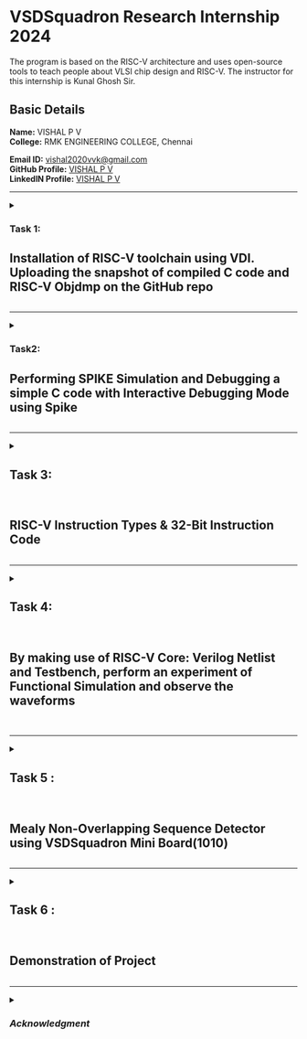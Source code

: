 #  VSDSquadron Research Internship 2024

The program is based on the RISC-V architecture and uses open-source tools to teach people about VLSI chip design and RISC-V. The instructor for this internship is Kunal Ghosh Sir.

##  Basic Details

**Name:** VISHAL P V  
**College:** RMK ENGINEERING COLLEGE, Chennai

**Email ID:** vishal2020vvk@gmail.com  
**GitHub Profile:** [VISHAL P V](https://github.com/VishalPV2004)  
**LinkedIN Profile:** [VISHAL P V](https://www.linkedin.com/in/vishalpv2004/)

----------------------------------------------------------------------------------------------------------------

<details>

<summary><h3>Task 1: </h3> 
<h2>Installation of RISC-V toolchain using VDI. Uploading the snapshot of compiled C code and RISC-V Objdmp on the GitHub repo</h2>
</summary>

The task 1 of the internship includes the following
- Installation of RISC-V toolchain using VDI.
- C Program for sum from one to n.
- Checking the result of C code
- RISC-V Simulator for compiling and running the code
- Assembly language

Overall, it is about writing the C code for sum from one to n followed by compiling and running by RISC-V Simulator.

 The steps to be followed are:
 
#### Step 1: Installation of Oracle VirtualBox.

The VirtualBox is an open source software and an operating system which runs as a physical computer inside the pc/laptop. 

![Screenshot (567)](https://github.com/EkthaReddy/vsdsquadron-mini-internship/assets/152515939/48ae5d97-0ce1-40bd-9403-e60d255d4758)

#### Step 2: Open the terminal inside the VirtualBox

![Terminal inside the VM](https://github.com/EkthaReddy/vsdsquadron-mini-internship/assets/152515939/5e831292-ae27-4409-b6d4-dc98b50fb88a)

#### Step 3: To open the editor named leafpad for writing C code.

![Screenshot (568)](https://github.com/EkthaReddy/vsdsquadron-mini-internship/assets/152515939/baf5e27b-ee8b-42a9-b2c7-e40bb88c33d8)
 Note for the above command explanation:
 - command line cd is to check for home directory.
 - leafpad to open editor.
 - sum_one_to_one is the file name for C code to be written in editor.


#### Step 4: Write the C program for sum of one to n in the terminal 

The leafpad editor opened, write the simple c code for sum of 1 to n,

![Screenshot (570)](https://github.com/EkthaReddy/vsdsquadron-mini-internship/assets/152515939/6e565127-674e-47c4-8c48-f142e319ebce)

Save the file in the editor


![C Code for sum from one to n](https://github.com/EkthaReddy/vsdsquadron-mini-internship/assets/152515939/37e5d37e-7b55-49ce-8aef-70d3d9f57d0e)


#### Step 5: To check the result of C code

- Type the below command line to ensure the file is saved.
  
![WhatsApp Image 2024-06-23 at 11 39 36 PM](https://github.com/EkthaReddy/vsdsquadron-mini-internship/assets/152515939/c70488ff-78d7-4c14-910c-28feea698aca)

- This ./a.out command will generate the output 

![WhatsApp Image 2024-06-23 at 11 39 36 PM (1)](https://github.com/EkthaReddy/vsdsquadron-mini-internship/assets/152515939/093bd684-20dc-4a5d-bdbf-57e5aa9de063)



- The sum for 1 to 5 is 15 which is also verified using calculator


![with cc](https://github.com/EkthaReddy/vsdsquadron-mini-internship/assets/152515939/42492408-96b8-4275-95ae-c7966b65854a)

#### Step 6: Compile and run the C code using RISC-V Simulator 

- Compile the code with RISC-V compiler by using the command line
  
![Screenshot (572)](https://github.com/EkthaReddy/vsdsquadron-mini-internship/assets/152515939/db9d65fc-a0bd-4104-9d12-d77d19614d07)

- Run the C code by RISC-V Simulator using below

![Screenshot (573)](https://github.com/EkthaReddy/vsdsquadron-mini-internship/assets/152515939/cd4c2428-a270-4d1e-a75c-0b09c212ecd2)



![compile riscv with gcc![Uploading Screenshot (572).png…]()
 ](https://github.com/EkthaReddy/vsdsquadron-mini-internship/assets/152515939/dbf0af7d-fe05-4547-a280-7b710e39f924)


#### Step 7: Assembly code 
- Command line for generating the assembly code is:

![WhatsApp Image 2024-06-24 at 12 08 16 AM](https://github.com/EkthaReddy/vsdsquadron-mini-internship/assets/152515939/0850193a-d680-4772-a4b8-52e08c05c943)

- The Assembly codes:

![assembly code of C code](https://github.com/EkthaReddy/vsdsquadron-mini-internship/assets/152515939/0ce26ef8-3b1e-41dd-8830-217cddd2d7fc)


- After that type out this line;

![WhatsApp Image 2024-06-24 at 12 08 16 AM (1)](https://github.com/EkthaReddy/vsdsquadron-mini-internship/assets/152515939/2cc69a0e-c167-4320-bf89-a7910f76ac37)

#### Step 8: Search the main() 

![main section of assembly code](https://github.com/EkthaReddy/vsdsquadron-mini-internship/assets/152515939/053a0a17-79c8-48af-8227-f59f7dd6786e)

</details>

--------------------------------------------------------------------------------------------------------------------------------------------------------------------------------------------------------------------

<details>
<summary>
 <h3>Task2:</h3>
</b> <h2>Performing SPIKE Simulation and Debugging a simple C code with Interactive Debugging Mode using Spike</h2></summary> 
  
### What is SPIKE in RISCV?
> * A RISC-V ISA is a simulator, enabling the testing and analysis of RISC-V programs without the need for actual hardware.  
> * Spike is a free, open-source C++ simulator for the RISC-V ISA that models a RISC-V core and cache system. It can be used to run programs and a Linux kernel, and can be a starting point for running software on a RISC-V target.  
  
### What is pk (Proxy Kernel)?  
> * The RISC-V Proxy Kernel, pk , is a lightweight application execution environment that can host statically-linked RISC-V ELF binaries.  
> * A Proxy Kernel in the RISC-V ecosystem simplifies the interaction between complex hardware and the software running on it, making it easier to manage, test, and develop software and hardware projects.  
 

### Testing the SPIKE Simulator  
The target is to run the ```sum1ton.c``` code using both ```gcc compiler``` and ```riscv compiler```, and both of the compiler must display the same output on the terminal. So to compile the code using **gcc compiler**, use the following command:  
```
gcc sum1ton.c  
./a.out
```
And to compile the code using **riscv compiler**, use the following command:  
```
spike pk sum1ton.o
```  
![Spike Simulation](https://github.com/Prawinkumarjs/VSDSquadron-mini-internship/blob/main/Task%202/1.png)

#### Following are the snapshots of RISCV Objdump with **-O1** and **-Ofast** options  
RISCV Objdump with -O1 option  

![Objdump in -O1](https://github.com/chanduputta/vsdsquadronmini-Research-internship/blob/main/Task2/Objdump%20in%20-O1.png)

RISCV Objdump with -Ofast option  

![Objdump in -Ofast](https://github.com/Prawinkumarjs/VSDSquadron-mini-internship/blob/main/Task%202/3.png)

### Debugging the Assembly Language Program of  ```sum1ton.c```  
* Open the **Objdump** of code by using the following command  
```
$ riscv64-unknown-elf-objdump -d sum1ton.o | less  
```
* Open the debugger in another terminal by using the following command  
```
$ spike -d pk sum1ton.o
```
* The debugger will be opened in the terminal. Now, debugging operations can be performed as shown in the following snapshot.

![Debugging](https://github.com/Prawinkumarjs/VSDSquadron-mini-internship/blob/main/Task%202/2.png) 


================================================================================================================


<details>
 <summary> 
  <h2>
   Digital Design Application - RISC-V Simple Counter Program
 </h2> 
 </summary>

This repository contains a simple RISC-V counter program written in C. Follow the instructions below to set up, build, and run the program using the RISC-V toolchain, Spike simulator, and proxy kernel (pk).

## Prerequisites

- **RISC-V Toolchain**: For compiling RISC-V code.
- **Spike Simulator**: To run RISC-V binaries.
- **Proxy Kernel (pk)**: Provides a runtime environment for running RISC-V binaries.

## Step-by-Step Instructions

### 1. Clone the Repository

Clone this repository to your local machine:

```sh
git clone https://github.com/Prawinkumarjs/VSDSquadron-mini-internship.git
cd VSDSquadron-mini-internship
```

### 2. Install the RISC-V Toolchain

Follow the [installation instructions](https://github.com/riscv/riscv-gnu-toolchain) for your platform. For example, on Ubuntu:

```sh
sudo apt-get update
sudo apt-get install gcc-riscv64-linux-gnu
```

### 3. Install Spike and pk

Follow the installation instructions for Spike and pk. Example installation for Spike:

```sh
# Clone Spike repository
git clone https://github.com/riscv/riscv-isa-sim.git
cd riscv-isa-sim
mkdir build
cd build
../configure --prefix=/opt/riscv
make
make install
```

For pk:

```sh
# Clone pk repository
git clone https://github.com/riscv/riscv-pk.git
cd riscv-pk
mkdir build
cd build
../configure --prefix=/opt/riscv
make
make install
```

Ensure `/opt/riscv/bin` is in your `PATH`.

### 4. Create the Source File

Create the `simplecounter.c` source file using Leafpad:

```sh
leafpad simplecounter.c
```

In Leafpad, enter the following code:

```c
#include <stdio.h>
#include <unistd.h>  // For usleep() in POSIX systems

int main() {
    int counter = 0;
    int end_value = 10;  // Set the end value

    printf("Simple Digital Counter\n");

    while (counter <= end_value) {  // Loop until counter reaches end value
        printf("Counter: %d\n", counter);
        counter++;  // Increment the counter
        usleep(1000000);  // Wait for 1 second (1,000,000 microseconds)
    }

    printf("Counter reached the end value of %d. Stopping.\n", end_value);

    return 0;
}
```
![1](https://github.com/Prawinkumarjs/VSDSquadron-mini-internship/blob/main/Task%202/Digital%20Design%20Application%20-%20Simple%20Counter%20using%20C%20programming/1.png)

Save and close Leafpad.

### 5. Compile the Program

Compile and link the source code into an executable:

```sh
    riscv64-unknown-elf-gcc -O1 -mabi=lp64 -march=rv64i -o simplecounter simplecounter.c
```
![3](https://github.com/Prawinkumarjs/VSDSquadron-mini-internship/blob/main/Task%202/Digital%20Design%20Application%20-%20Simple%20Counter%20using%20C%20programming/3.png)

### 6. View the Object File (Optional)

If you need to view the object file, first compile to object file:

```sh
    riscv64-unknown-elf-gcc -O1 -mabi=lp64 -march=rv64i -c simplecounter.c -o simplecounter.o
```
![3](https://github.com/Prawinkumarjs/VSDSquadron-mini-internship/blob/main/Task%202/Digital%20Design%20Application%20-%20Simple%20Counter%20using%20C%20programming/3.png)
To view the object file, use:

 ```sh
    riscv64-unknown-elf-objdump -d simplecounter.o
```
![4](https://github.com/Prawinkumarjs/VSDSquadron-mini-internship/blob/main/Task%202/Digital%20Design%20Application%20-%20Simple%20Counter%20using%20C%20programming/4.png)
### 7. Run the Program

To execute the compiled program with Spike and pk, use:

 ```sh
    spike pk simplecounter
```
![5](https://github.com/Prawinkumarjs/VSDSquadron-mini-internship/blob/main/Task%202/Digital%20Design%20Application%20-%20Simple%20Counter%20using%20C%20programming/5.png)

### 8. Debug the Program (Optional)

For detailed debugging output, run:

```sh
    spike -d pk simplecounter
```
![6](https://github.com/Prawinkumarjs/VSDSquadron-mini-internship/blob/main/Task%202/Digital%20Design%20Application%20-%20Simple%20Counter%20using%20C%20programming/6.png)

### 9. View the File Content (Optional)

To view the content of the source file or object file, use `cat`:

 ```sh
    cat simplecounter.c
 ```

```sh
    cat simplecounter.o
```
![2](https://github.com/Prawinkumarjs/VSDSquadron-mini-internship/blob/main/Task%202/Digital%20Design%20Application%20-%20Simple%20Counter%20using%20C%20programming/2.png)

### Example Output
When running the program, you should see:

```
Simple Digital Counter
Counter: 0
Counter: 1
Counter: 2
Counter: 3
Counter: 4
Counter: 5
Counter: 6
Counter: 7
Counter: 8
Counter: 9
Counter: 10
Counter reached the end value of 10. Stopping.
```
![Example](https://github.com/Prawinkumarjs/VSDSquadron-mini-internship/blob/main/Task%202/Digital%20Design%20Application%20-%20Simple%20Counter%20using%20C%20programming/1.png)

 ### Troubleshooting

- **Compilation Issues**: Ensure the RISC-V toolchain is properly installed and configured.
- **Execution Issues**: Verify that `spike` and `pk` are correctly                                                    installed and accessible in your `PATH`.                                                
- **Path Problems**: Ensure that all necessary binaries (e.g., `spike`, `pk`) are in your system’s `PATH`, or provide full paths to these executables.
</details>

</details>

----------------------------------------

<details><summary>
 <h2>
  Task 3: 
 </h2><br>
 
<h2> RISC-V Instruction Types & 32-Bit Instruction Code </h2>
</summary>

The RISC-V instruction set architecture (ISA) defines several types of instructions, each with a specific format. Below is a summary of the main instruction types:


![RISC-V](https://github.com/Prawinkumarjs/VSDSquadron-mini-internship/blob/main/Task%203/RISC-V%20Instruction.png)

## R-Type (Register-Register)

- **Purpose**: Used for operations that involve two source registers and one destination register.
- **Fields**:
  - `opcode`: Operation code
  - `rd`: Destination register
  - `func3`: Function modifier
  - `rs1`: Source register 1
  - `rs2`: Source register 2
  - `func7`: Function modifier (additional)

- **Example**: `add x1, x2, x3`

## I-Type (Immediate)

- **Purpose**: Used for operations with one source register and an immediate value, including loads.
- **Fields**:
  - `opcode`: Operation code
  - `rd`: Destination register
  - `func3`: Function modifier
  - `rs1`: Source register
  - `imm[11:0]`: Immediate value

- **Example**: `addi x1, x2, 10`

## S-Type (Store)

- **Purpose**: Used for store instructions, which write a register's value to memory.
- **Fields**:
  - `opcode`: Operation code
  - `imm[11:5]`: Immediate value (upper 7 bits)
  - `func3`: Function modifier
  - `rs1`: Source register (base address)
  - `rs2`: Source register (data to store)
  - `imm[4:0]`: Immediate value (lower 5 bits)

- **Example**: `sw x2, 0(x1)`

## B-Type (Branch)

- **Purpose**: Used for conditional branch instructions.
- **Fields**:
  - `opcode`: Operation code
  - `imm[12]`: Immediate value (bit 12)
  - `imm[10:5]`: Immediate value (bits 10 to 5)
  - `func3`: Function modifier
  - `rs1`: Source register 1
  - `rs2`: Source register 2
  - `imm[4:1]`: Immediate value (bits 4 to 1)
  - `imm[11]`: Immediate value (bit 11)

- **Example**: `beq x1, x2, label`

## U-Type (Upper Immediate)

- **Purpose**: Used for instructions that operate with a large immediate value.
- **Fields**:
  - `opcode`: Operation code
  - `rd`: Destination register
  - `imm[31:12]`: Immediate value

- **Example**: `lui x1, 0x10000`

## J-Type (Jump)

- **Purpose**: Used for jump instructions with a large immediate value.
- **Fields**:
  - `opcode`: Operation code
  - `rd`: Destination register
  - `imm[20]`: Immediate value (bit 20)
  - `imm[10:1]`: Immediate value (bits 10 to 1)
  - `imm[11]`: Immediate value (bit 11)
  - `imm[19:12]`: Immediate value (bits 19 to 12)

- **Example**: `jal x1, label`

# 32-bit Instruction Codes in RISC-V Instruction Type Format

1. **`addi x1, x2, 10`**  
   - **Instruction Format**: I-type  
   - **Binary Encoding**: `000000000010 00010 000 00001 0010011`  
   - **32-bit Instruction Code**: `0x00210093`

2. **`li x5, 0x0`**  
   - **Instruction Format**: I-type (using `addi x5, x0, 0x0`)  
   - **Binary Encoding**: `000000000000 00000 000 00101 0010011`  
   - **32-bit Instruction Code**: `0x00000293`

3. **`lui x10, 0x20000`**  
   - **Instruction Format**: U-type  
   - **Binary Encoding**: `00100000000000000000 01010 0110111`  
   - **32-bit Instruction Code**: `0x20000537`

4. **`mv x1, x2`**  
   - **Instruction Format**: I-type (using `addi x1, x2, 0`)  
   - **Binary Encoding**: `000000000000 00010 000 00001 0010011`  
   - **32-bit Instruction Code**: `0x00010093`

5. **`sw x5, 0(x10)`**  
   - **Instruction Format**: S-type  
   - **Binary Encoding**: `0000000 00101 01010 010 00000 0100011`  
   - **32-bit Instruction Code**: `0x0050a023`

6. **`lw x5, 0(x10)`**  
   - **Instruction Format**: I-type  
   - **Binary Encoding**: `000000000000 01010 010 00101 0000011`  
   - **32-bit Instruction Code**: `0x0000a283`

7. **`jal x0, 0x100`**  
   - **Instruction Format**: J-type  
   - **Binary Encoding**: `00000000000100000000 00000 1101111`  
   - **32-bit Instruction Code**: `0x0000086f`

8. **`beq x1, x2, label`**  
   - **Instruction Format**: B-type (assuming offset is `0x4`)  
   - **Binary Encoding**: `000000 00010 00001 000 00010 1100011`  
   - **32-bit Instruction Code**: `0x00210063`

9. **`bne x1, x3, label`**  
   - **Instruction Format**: B-type (assuming offset is `0x4`)  
   - **Binary Encoding**: `000000 00011 00001 001 00010 1100011`  
   - **32-bit Instruction Code**: `0x00310063`

10. **`slli x5, x1, 1`**  
    - **Instruction Format**: I-type  
    - **Binary Encoding**: `0000000 00001 00101 001 00001 0010011`  
    - **32-bit Instruction Code**: `0x00109093`

11. **`srli x6, x2, 2`**  
    - **Instruction Format**: I-type  
    - **Binary Encoding**: `0000000 00010 00110 101 00010 0010011`  
    - **32-bit Instruction Code**: `0x0022b093`

12. **`and x3, x4, x5`**  
    - **Instruction Format**: R-type  
    - **Binary Encoding**: `0000000 00101 00100 111 00011 0110011`  
    - **32-bit Instruction Code**: `0x005201b3`

13. **`or x2, x3, x4`**  
    - **Instruction Format**: R-type  
    - **Binary Encoding**: `0000000 00100 00011 110 00010 0110011`  
    - **32-bit Instruction Code**: `0x004181b3`

14. **`sub x3, x5, x2`**  
    - **Instruction Format**: R-type  
    - **Binary Encoding**: `0100000 00010 00101 000 00011 0110011`  
    - **32-bit Instruction Code**: `0x402282b3`

15. **`xor x1, x2, x3`**  
    - **Instruction Format**: R-type  
    - **Binary Encoding**: `0000000 00011 00010 100 00001 0110011`  
    - **32-bit Instruction Code**: `0x003100b3`



</details>

-------------------------------------------------------------------------


<details>
<summary><h2>Task 4:</h2> 
 <br>
 <h2>
 By making use of RISC-V Core: Verilog Netlist and Testbench, perform an experiment of Functional Simulation and observe the waveforms  
 </h2>
  <br>
  </summary>

>***NOTE:** Since the designing of RISCV Architecture and writing it's testbench is not the part of this Research Internship, so we will use the Verilog Code and Testbench of RISCV that has already been designed. The reference GitHub repository is : [iiitb_rv32i](https://github.com/vinayrayapati/rv32i/)*    
  
### Steps to perform functional simulation of RISCV  

## GTKWAVE Generation Process

Follow the steps below to generate the waveform using Verilog code and GTKWAVE.

### Step 1: Clone the Repository

Clone the RISC-V Verilog repository using the `git clone` command.

```bash
git clone https://github.com/vinayrayapati/rv321
```

### Step 2: Navigate to the Cloned Directory
Change the directory to the cloned repository.

```bash
cd rv321
```

### Step 3: Compile the Verilog Code and Testbench
Run the following `iverilog` command to compile the Verilog code and testbench.

```bash
iverilog -o iiitb_rv32i iiitb_rv32i.v iiitb_rv32i_tb.v
```
### Step 4: Simulate the Verilog Code
After compiling, simulate the Verilog code by running the compiled file:
```bash
./iiitb_rv321
```

![Main](https://github.com/Prawinkumarjs/VSDSquadron-mini-internship/blob/main/Task%204/Main.png)

### Step 5: Open the Waveform in GTKWAVE
Once the simulation generates the .vcd (Value Change Dump) file, you can visualize the waveform in GTKWAVE.
```bash
gtkwave iiitb_rv321.vcd
```

It will open the new window of GTKWAVE 

![1](https://github.com/Prawinkumarjs/VSDSquadron-mini-internship/blob/main/Task%204/gtkwave%201.png)

Tap the `iiitb_rv32i_tb` in the `SST` section

![2](https://github.com/Prawinkumarjs/VSDSquadron-mini-internship/blob/main/Task%204/gtkwave%202.png)

Now, drag the command in the same way presented under `time` section.

![4](https://github.com/Prawinkumarjs/VSDSquadron-mini-internship/blob/main/Task%204/gtkwave%204.png)

Select the instructions from EX_MEM_IR[31:0] to present the instructions used in Task 3 and Analysing the Output Waveform of various instructions that we have covered in TASK-3.

 ***Instruction ADD r1, r2, r3 :***
 
![Instruction ADD r1, r2, r3 :](https://github.com/Prawinkumarjs/VSDSquadron-mini-internship/blob/main/Task%204/ADD%20r1%2Cr2%2Cr3.png)

**Instruction SUB r3, r1, r2 :**

![Instruction SUB r3, r1, r2 :](https://github.com/Prawinkumarjs/VSDSquadron-mini-internship/blob/main/Task%204/SUB%20r3%2C%20r1%2C%20r2.png)

**Instruction AND r2, r1, r3 :**

![Instruction AND r2, r1, r3 :](https://github.com/Prawinkumarjs/VSDSquadron-mini-internship/blob/main/Task%204/AND%20r2%2C%20r1%2C%20r3.png)

**Instruction OR r8, r2, r5 :**

![Instruction OR r8, r2, r5 :](https://github.com/Prawinkumarjs/VSDSquadron-mini-internship/blob/main/Task%204/OR%20r8%2C%20r2%2C%20r5.png)

**Instruction XOR r8, r1, r4 :**

![Instruction XOR r8, r1, r4 :](https://github.com/Prawinkumarjs/VSDSquadron-mini-internship/blob/main/Task%204/XOR%20r8%2C%20r1%2C%20r4.png)

**Instruction SLL r15, r11, r2 :**

![Instruction SLL r15, r11, r2 :](https://github.com/Prawinkumarjs/VSDSquadron-mini-internship/blob/main/Task%204/SLL%20r15%2C%20r11%2C%20r2.png)

**Instruction SLT r10, r2, r4 :**
![Instruction SLT r10, r2, r4 :](https://github.com/Prawinkumarjs/VSDSquadron-mini-internship/blob/main/Task%204/SLT%20r10%2C%20r2%2C%20r4.png)


To conclude : The output waveform for the list of instructions are obtained in GTKWAVE.

</details>


-----------------------------------------------------------------------------------------------------

<details>

 <summary><h2>Task 5 : </h2>
 <br>
  <h2>
  Mealy Non-Overlapping Sequence Detector using VSDSquadron Mini Board(1010)
 </h2> </summary>



## Project Overview:
This project implements a **Sequence Detector FSM** using the **VSDSquadron Mini board**, a RISC-V based SoC development kit. The sequence detector FSM will get inputs from two push buttons, one of them is encoded as logic 1, another as logic 0. The current number enterred is displayed using a 7-segment LED display. The inputs obtained are processed by the next state combinational logic block, the outputs corresponding to the states and the inputs are processed by the output logic block and displayed by a LED.
### Components Required:
1. **VSDSquadron Mini RISC-V board**
2. **1 LED** 
3. **Push Buttons** 
4. **Breadboard and jumper wires**
5. **Arduino IDE** for development
6. **Resistors** for current limiting

### Hardware Connections:
- **7 segment:**
  - **VCC** to **5V** pin of VSDSquadron Mini
  - **GND** to **GND** pin of VSDSquadron Mini
  - **COM** to **5V** pin of VSDSquadron Mini
  - **a** to **PC0** of VSDSquadron Mini
  - **b** to **PC1** of VSDSquadron Mini
  - **c** to **PC2** of VSDSquadron Mini
  - **d** to **PC3** of VSDSquadron Mini
  - **e** to **PC4** of VSDSquadron Mini
  - **f** to **PC5** of VSDSquadron Mini
  - **g** to **PC6** of VSDSquadron Mini
**All these connections are provided with a 1K current limiting resistors, which is used to ensure the safety of LEDs inside the segment display.**
- **LED:**
   - **Positive (Anode)** to **PD3**
   - **Negative (Cathode)** to **GND**
- **Push Buttons - logic 1 :**
   - One leg connected to **PD7**
   - One leg connected to **GND** rail.
- **Push Buttons - logic 0 :**
   - One leg connected to **PC0**
   - One leg connected to **GND** rail    



### State Diagram:

![image](https://github.com/user-attachments/assets/da1366c4-ad3b-41ee-ab0c-876778b53e78)

### Project Diagram:


### State Table:
![image](https://github.com/user-attachments/assets/e759662f-50cb-438c-9df5-88cf32353c82)



### Pin Diagram for Sequence Detector FSM Using VSDSquadron Mini RISC-V Development Board:


![image](https://github.com/user-attachments/assets/65bcf7f5-149b-4fb6-9829-0886909a0b81)

   

### Program:

```cpp
// Pin definitions for the 7-segment display segments
const int segA = 0; // PC0 for segment A
const int segB = 1; // PC1 for segment B
const int segC = 2; // PC2 for segment C
const int segD = 3; // PC3 for segment D
const int segE = 4; // PC4 for segment E
const int segF = 5; // PC5 for segment F
const int segG = 6; // PC6 for segment G

// Button input pins
const int btnOne = 7;  // PC7 for logic 1 button
const int btnZero = 8; // PD1 for logic 0 button

// LED output pin
const int led = 3; // PD3 for the LED

// States for the FSM
enum States {START, S1, S10, S101, S1010};
States currentState = START; // Initialize the state machine at START

void setup() {
  // Set all 7-segment display pins as output
  pinMode(segA, OUTPUT);
  pinMode(segB, OUTPUT);
  pinMode(segC, OUTPUT);
  pinMode(segD, OUTPUT);
  pinMode(segE, OUTPUT);
  pinMode(segF, OUTPUT);
  pinMode(segG, OUTPUT);
  
  // Configure the buttons as input, with internal pull-ups activated
  pinMode(btnOne, INPUT_PULLUP); // Logic 1 button (PC7)
  pinMode(btnZero, INPUT_PULLUP); // Logic 0 button (PD1)
  
  // Set the LED pin as output
  pinMode(led, OUTPUT);
  
  // Turn off the LED initially
  digitalWrite(led, LOW);
}

// Function to display a number (0 or 1) on the 7-segment display
void displayDigit(int digit) {
  switch(digit) {
    case 0:
      // To display '0', we light up segments A, B, C, D, E, F
      digitalWrite(segA, HIGH);
      digitalWrite(segB, HIGH);
      digitalWrite(segC, HIGH);
      digitalWrite(segD, HIGH);
      digitalWrite(segE, HIGH);
      digitalWrite(segF, HIGH);
      digitalWrite(segG, LOW); // G remains off for '0'
      break;
    case 1:
      // To display '1', we only light up segments B and C
      digitalWrite(segA, LOW);
      digitalWrite(segB, HIGH);
      digitalWrite(segC, HIGH);
      digitalWrite(segD, LOW);
      digitalWrite(segE, LOW);
      digitalWrite(segF, LOW);
      digitalWrite(segG, LOW); // G remains off for '1'
      break;
  }
}

// Function to check button input and return 1 for logic 1 button, 0 for logic 0 button
int readInput() {
  if (digitalRead(btnOne) == LOW) { // Button for logic 1 pressed
    return 1;
  } else if (digitalRead(btnZero) == LOW) { // Button for logic 0 pressed
    return 0;
  }
  return -1; // No button pressed
}

void loop() {
  int input = readInput(); // Read the input from the buttons
  
  if (input != -1) { // If a valid input (0 or 1) is read
    displayDigit(input); // Display the input on the 7-segment display
    
    // FSM state transitions based on the input
    switch (currentState) {
      case START:
        if (input == 1) {
          currentState = S1; // Move to S1 if '1' is detected
        }
        break;
      case S1:
        if (input == 0) {
          currentState = S10; // Move to S10 if '0' follows '1'
        } else {
          currentState = S1; // Stay in S1 if another '1' is detected
        }
        break;
      case S10:
        if (input == 1) {
          currentState = S101; // Move to S101 if '1' follows '10'
        } else {
          currentState = S1; // Reset to S1 if the sequence is broken
        }
        break;
      case S101:
        if (input == 0) {
          currentState = S1010; // Move to S1010 if '0' follows '101'
        } else {
          currentState = S1; // Reset to S1 if the sequence is broken
        }
        break;
      case S1010:
        // Sequence "1010" detected, turn on the LED
        digitalWrite(led, HIGH);
        currentState = START; // Reset FSM for non-overlapping sequence detection
        break;
    }
  } else {
    // No valid input or sequence detected, turn off the LED
    digitalWrite(led, LOW);
  }
}

```
### Conclusion:
This project demonstrates the implementation of a 1010 sequence detector using an Arduino-based FSM to detect a specific sequence of binary inputs provided via push buttons. The sequence is displayed on a 7-segment LED display, and an LED indicator alerts the user upon successful detection. This setup showcases how embedded systems can be used to process real-time inputs and provide immediate feedback in practical applications.

 
 </details>

 
------------------------------------------------------------------------------------------------------------------------------------------------------------


<details>

 <summary><h2>Task 6 : </h2>
 <br>
  <h2>
   Demonstration of Project  
  </h2>
  </summary>

### 1010 Sequence Detector Using Arduino

## Project Overview:
This project implements a **1010 sequence detector** using an **Arduino-based FSM (Finite State Machine)**. The system takes binary inputs from two push buttons representing logic 0 and logic 1. These inputs are displayed on a **7-segment display**, and an **LED** is used as an indicator when the 1010 sequence is successfully detected. This project demonstrates how to process real-time binary inputs and control outputs using embedded systems.

### Hardware Connections:
- **7-Segment Display:**
   - **A** (segment a) to **PC0**
   - **B** (segment b) to **PC1**
   - **C** (segment c) to **PC2**
   - **D** (segment d) to **PC3**
   - **E** (segment e) to **PC4**
   - **F** (segment f) to **PC5**
   - **G** (segment g) to **PC6**

- **Push Buttons:**
   - **Logic 1 Button** to **PC7**
   - **Logic 0 Button** to **PD1**
        
- **LED:**
   - **Positive (Anode)** to **PD3**
   - **Negative (Cathode)** to **GND**



### Circuit Connections

#### 7-Segment Display to Arduino (PC Pins)
```
| 7-Segment Pin     | Arduino Pin                |
| ----------------- | -------------------------- |
| A (segment a)     | PC0                        |
| B (segment b)     | PC1                        |
| C (segment c)     | PC2                        |
| D (segment d)     | PC3                        |
| E (segment e)     | PC4                        |
| F (segment f)     | PC5                        |
| G (segment g)     | PC6                        |

#### Push Buttons for Logic Input
| Push Button Pin   | Arduino Pin                |
| ----------------- | -------------------------- |
| Logic 1 Button    | PC7                        |
| Logic 0 Button    | PD1                        |

#### LED Indicator
| LED Pin           | Arduino Pin                |
| ----------------- | -------------------------- |
| + (Anode)         | PD3 (GPIO Pin for alert)   |
| - (Cathode)       | GND                        |
```


### Pin Diagram for 1010 Sequence Detector Using Arduino:
![image](https://github.com/user-attachments/assets/65bcf7f5-149b-4fb6-9829-0886909a0b81)

### Project Image:
![1010 Sequence Detector](https://github.com/user-attachments/assets/aa0b57c2-caa5-4713-96f1-46e712e53a12)

### Project Video:

[1010 Sequence Detector](https://drive.google.com/file/d/1nImKBqoWEgGRDYQV5DstElSmUVdOE7vy/view?usp=drive_link)

</details>



</details>

-------------------------------------------------------------------------------------------------------------------------------------------------------------------------------------------------------------------
<details>

*<summary><h3>Acknowledgment</h3></summary>*

>
>I would like to express my special thanking to my mentor *Kunal Ghosh*, and sincere gratitude to *Vlsi System Design* for providing me with the opportunity to intern remotely with their team. This internship has been an invaluable experience, allowing me to delve deep into embedded systems, RISC-V architecture, and VLSI design under the guidance of dedicated mentors.
>
>I am thankful for the support and knowledge imparted to me during this journey. It has significantly enhanced my technical skills and prepared me for future challenges in the field of digital design. I look forward to applying the lessons learned here in my continued pursuit of excellence in engineering.
>
</details>
